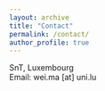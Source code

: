 ```yaml
---
layout: archive
title: "Contact"
permalink: /contact/
author_profile: true
---
```

SnT, Luxembourg<br>
Email: wei.ma [at] uni.lu

